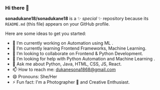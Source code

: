 ### Hi there 👋


**sonadukane18/sonadukane18** is a ✨ _special_ ✨ repository because its `README.md` (this file) appears on your GitHub profile.

Here are some ideas to get you started:

- 🔭 I’m currently working on Automation using ML .
- 🌱 I’m currently learning Frontend Frameworks, Machine Learning.
- 👯 I’m looking to collaborate on Frontend & Python Development.
- 🤔 I’m looking for help with Python Automation and Machine Learning .
- 💬 Ask me about Python, Java, HTML, CSS, JS, React.
- 📫 How to reach me: dukanesona1868@gmail.com
- 😄 Pronouns: She/Her
- ⚡ Fun fact: I'm a Photographer 📸 and Creative Enthusiast.
  
